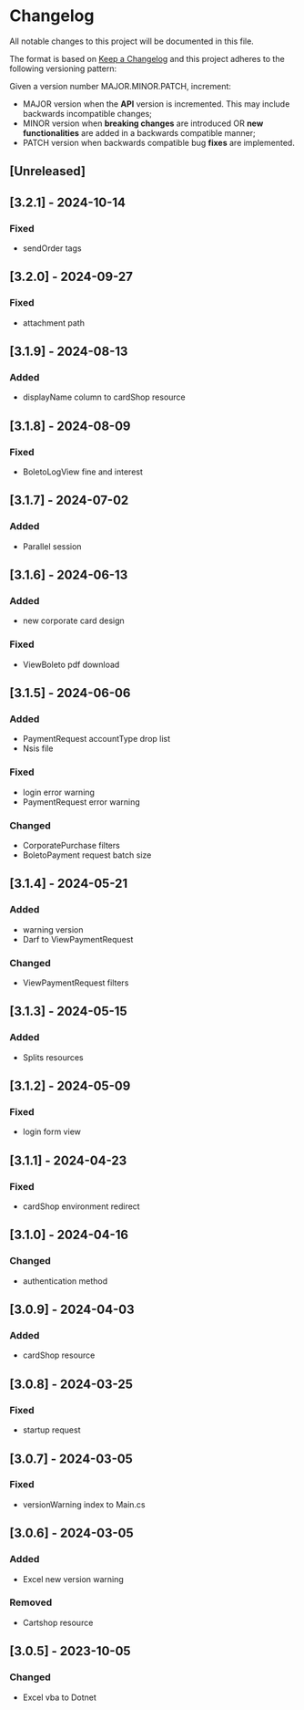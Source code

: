 # Changelog

All notable changes to this project will be documented in this file.

The format is based on [Keep a Changelog](https://keepachangelog.com/en/1.0.0/)
and this project adheres to the following versioning pattern:

Given a version number MAJOR.MINOR.PATCH, increment:

- MAJOR version when the **API** version is incremented. This may include backwards incompatible changes;
- MINOR version when **breaking changes** are introduced OR **new functionalities** are added in a backwards compatible manner;
- PATCH version when backwards compatible bug **fixes** are implemented.

## [Unreleased]

## [3.2.1] - 2024-10-14
### Fixed
- sendOrder tags

## [3.2.0] - 2024-09-27
### Fixed
- attachment path

## [3.1.9] - 2024-08-13
### Added
- displayName column to cardShop resource

## [3.1.8] - 2024-08-09
### Fixed
- BoletoLogView fine and interest

## [3.1.7] - 2024-07-02
### Added
- Parallel session

## [3.1.6] - 2024-06-13
### Added
- new corporate card design
### Fixed
- ViewBoleto pdf download

## [3.1.5] - 2024-06-06
### Added
- PaymentRequest accountType drop list
- Nsis file
### Fixed
- login error warning
- PaymentRequest error warning
### Changed
- CorporatePurchase filters
- BoletoPayment request batch size

## [3.1.4] - 2024-05-21
### Added
- warning version
- Darf to ViewPaymentRequest
### Changed
- ViewPaymentRequest filters

## [3.1.3] - 2024-05-15
### Added
- Splits resources

## [3.1.2] - 2024-05-09
### Fixed
- login form view

## [3.1.1] - 2024-04-23
### Fixed
- cardShop environment redirect

## [3.1.0] - 2024-04-16
### Changed
- authentication method

## [3.0.9] - 2024-04-03
### Added
- cardShop resource

## [3.0.8] - 2024-03-25
### Fixed
- startup request

## [3.0.7] - 2024-03-05
### Fixed
- versionWarning index to Main.cs

## [3.0.6] - 2024-03-05
### Added
- Excel new version warning

### Removed
- Cartshop resource

## [3.0.5] - 2023-10-05
### Changed
- Excel vba to Dotnet